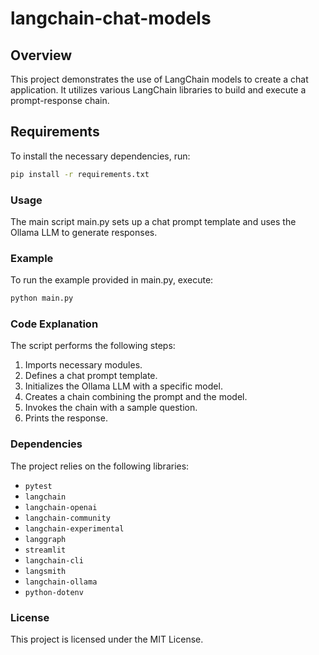 # langchain-chat-models

## Overview
This project demonstrates the use of LangChain models to create a chat application. It utilizes various LangChain libraries to build and execute a prompt-response chain.

## Requirements
To install the necessary dependencies, run:
```sh
pip install -r requirements.txt
```
### Usage
The main script main.py sets up a chat prompt template and uses the Ollama LLM to generate responses.  
### Example
To run the example provided in main.py, execute:
```bash
python main.py
```
### Code Explanation
The script performs the following steps:
1. Imports necessary modules.
2. Defines a chat prompt template.
3. Initializes the Ollama LLM with a specific model.
4. Creates a chain combining the prompt and the model.
5. Invokes the chain with a sample question.
6. Prints the response.

### Dependencies
The project relies on the following libraries:
- `pytest`
- `langchain`
- `langchain-openai`
- `langchain-community`
- `langchain-experimental`
- `langgraph`
- `streamlit`
- `langchain-cli`
- `langsmith`
- `langchain-ollama`
- `python-dotenv`

### License
This project is licensed under the MIT License.
